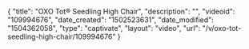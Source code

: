 {
    "title": "OXO Tot&reg; Seedling High Chair",
    "description": "",
    "videoid": "109994676",
    "date_created": "1502523631",
    "date_modified": "1504362058",
    "type": "captivate",
    "layout": "video",
    "url": "\/v\/oxo-tot-seedling-high-chair\/109994676"
}